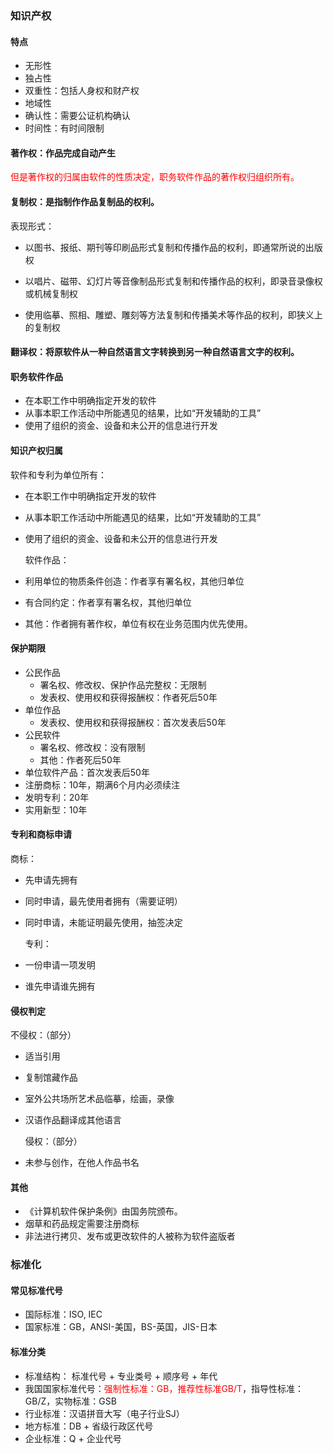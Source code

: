 ### 知识产权

#### 特点

- 无形性
- 独占性
- 双重性：包括人身权和财产权
- 地域性
- 确认性：需要公证机构确认
- 时间性：有时间限制

#### 著作权：作品完成自动产生

<font color='red'>但是著作权的归属由软件的性质决定，职务软件作品的著作权归组织所有。</font>

#### 复制权：是指制作作品复制品的权利。

表现形式：

- 以图书、报纸、期刊等印刷品形式复制和传播作品的权利，即通常所说的出版权

- 以唱片、磁带、幻灯片等音像制品形式复制和传播作品的权利，即录音录像权或机械复制权

- 使用临摹、照相、雕塑、雕刻等方法复制和传播美术等作品的权利，即狭义上的复制权

#### 翻译权：将原软件从一种自然语言文字转换到另一种自然语言文字的权利。

#### 职务软件作品

- 在本职工作中明确指定开发的软件
- 从事本职工作活动中所能遇见的结果，比如“开发辅助的工具”
- 使用了组织的资金、设备和未公开的信息进行开发

#### 知识产权归属

软件和专利为单位所有：

- 在本职工作中明确指定开发的软件

- 从事本职工作活动中所能遇见的结果，比如“开发辅助的工具”

- 使用了组织的资金、设备和未公开的信息进行开发
  
  软件作品：

- 利用单位的物质条件创造：作者享有署名权，其他归单位

- 有合同约定：作者享有署名权，其他归单位

- 其他：作者拥有著作权，单位有权在业务范围内优先使用。

#### 保护期限

- 公民作品
  - 署名权、修改权、保护作品完整权：无限制
  - 发表权、使用权和获得报酬权：作者死后50年
- 单位作品
  - 发表权、使用权和获得报酬权：首次发表后50年
- 公民软件
  - 署名权、修改权：没有限制
  - 其他：作者死后50年
- 单位软件产品：首次发表后50年
- 注册商标：10年，期满6个月内必须续注
- 发明专利：20年
- 实用新型：10年

#### 专利和商标申请

商标：

- 先申请先拥有

- 同时申请，最先使用者拥有（需要证明）

- 同时申请，未能证明最先使用，抽签决定
  
  专利：

- 一份申请一项发明

- 谁先申请谁先拥有

#### 侵权判定

不侵权：（部分）

- 适当引用

- 复制馆藏作品

- 室外公共场所艺术品临摹，绘画，录像

- 汉语作品翻译成其他语言
  
  侵权：（部分）

- 未参与创作，在他人作品书名

#### 其他

- 《计算机软件保护条例》由国务院颁布。
- 烟草和药品规定需要注册商标
- 非法进行拷贝、发布或更改软件的人被称为软件盗版者

### 标准化

#### 常见标准代号

- 国际标准：ISO, IEC
- 国家标准：GB，ANSI-美国，BS-英国，JIS-日本

#### 标准分类

- 标准结构： 标准代号 + 专业类号 + 顺序号 + 年代
- 我国国家标准代号：<font color='red'>强制性标准：GB，推荐性标准GB/T</font>，指导性标准：GB/Z，实物标准：GSB
- 行业标准：汉语拼音大写（电子行业SJ）
- 地方标准：DB + 省级行政区代号
- 企业标准：Q + 企业代号
